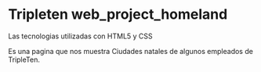 # Tripleten web_project_homeland
Las tecnologias utilizadas con HTML5 y CSS

 Es una pagina que nos muestra Ciudades natales de algunos empleados de TripleTen.